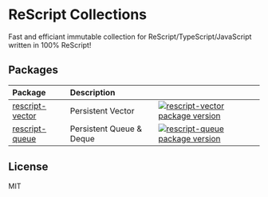 # ReScript Collections

Fast and efficiant immutable collection for ReScript/TypeScript/JavaScript written in 100% ReScript!

## Packages

| Package                            | Description                      |                                                                                                                                   |
| :--------------------------------- | :------------------------------- | --------------------------------------------------------------------------------------------------------------------------------- |
| [rescript-vector](packages/vector) | Persistent Vector                | [![rescript-vector package version](https://img.shields.io/npm/v/rescript-vector)](https://www.npmjs.com/package/rescript-vector) |
| [rescript-queue](packages/queue)   | Persistent Queue & Deque         | [![rescript-queue package version](https://img.shields.io/npm/v/rescript-queue)](https://www.npmjs.com/package/rescript-queue)    |

## License

MIT
